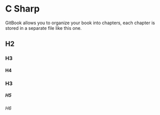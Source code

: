 # C Sharp

GitBook allows you to organize your book into chapters, each chapter is stored in a separate file like this one.

## H2

### H3

#### H4

### H3

##### H5

###### H6



